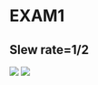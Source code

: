 # EXAM1

## Slew rate=1/2

![](https://i.imgur.com/6dCx1vG.png)
![](https://i.imgur.com/y3x6VhA.png)
